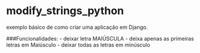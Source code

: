 ﻿# modify_strings_python
 
 exemplo básico de como criar uma aplicação em Django.
 
 ###Funcionalidades:
     - deixar letra MAIÚSCULA
     - deixa apenas as primeiras letras em Maiúsculo
     - deixar todas as letras em minúsculo
    
